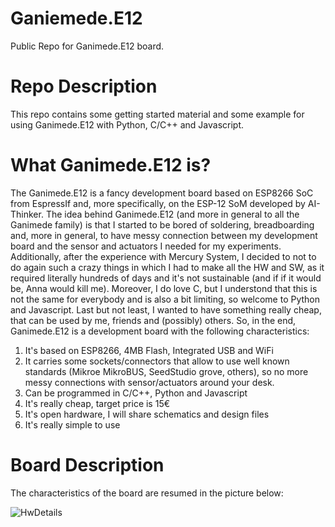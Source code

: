 # Ganiemede.E12
Public Repo for Ganimede.E12 board. 

# Repo Description
This repo contains some getting started material and some example for using Ganimede.E12 with Python, C/C++ and Javascript.

# What Ganimede.E12 is?
The Ganimede.E12 is a fancy development board based on ESP8266 SoC from EspressIf and, more specifically, on the ESP-12 SoM developed by AI-Thinker.
The idea behind Ganimede.E12 (and more in general to all the Ganimede family) is that I started to be bored of soldering, breadboarding and, more in general, to have messy connection between my development board and the sensor and actuators I needed for my experiments.
Additionally, after the experience with Mercury System, I decided to not to do again such a crazy things in which I had to make all the HW and SW, as it required literally hundreds of days and it's not sustainable (and if if it would be, Anna would kill me). Moreover, I do love C, but I understond that this is not the same for everybody and is also a bit limiting, so welcome to Python and Javascript. Last but not least, I wanted to have something really cheap, that can be used by me, friends and (possibly) others.
So, in the end, Ganimede.E12 is a development board with the following characteristics:

1. It's based on ESP8266, 4MB Flash, Integrated USB and WiFi
2. It carries some sockets/connectors that allow to use well known standards (Mikroe MikroBUS, SeedStudio grove, others), so no more messy connections with sensor/actuators around your desk.
3. Can be programmed in C/C++, Python and Javascript
4. It's really cheap, target price is 15€
5. It's open hardware, I will share schematics and design files
6. It's really simple to use

# Board Description
The characteristics of the board are resumed in the picture below:

![HwDetails]([.\00_GettingStarted\10_Resources\10_Images\HwDetails.png](https://github.com/ffich/Ganiemede.E12/blob/main/00_GettingStarted/10_Resources/10_Images/HwDetails.png))







